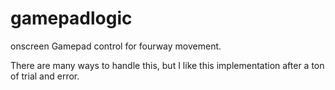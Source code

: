 gamepadlogic
============

onscreen Gamepad control for fourway movement.

There are many ways to handle this, but I like this implementation after a ton of trial and error.
